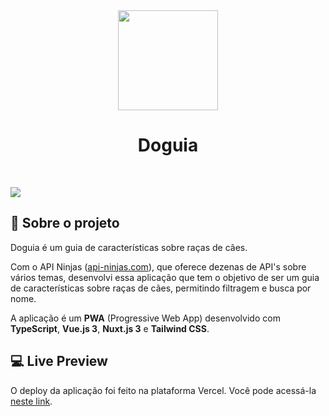 <div align="center">
  <img width="160" src="https://github.com/kadymosantana/doguia/assets/98963793/0605f0e0-e55e-4c0f-8b5f-b0c2a6bcd640"/>
  <h1>Doguia</h1>
</div>
<div>‎</div>

![](https://github.com/kadymosantana/doguia/assets/98963793/7130dcf9-83b9-48f0-a2da-f9e53b8d7f1d)

## 📖 Sobre o projeto
Doguia é um guia de características sobre raças de cães.

Com o API Ninjas ([api-ninjas.com](https://api-ninjas.com)), que oferece dezenas de API's sobre vários temas, desenvolvi essa aplicação que tem o objetivo de ser um guia de características sobre raças de cães, permitindo filtragem e busca por nome.

A aplicação é um **PWA** (Progressive Web App) desenvolvido com **TypeScript**, **Vue.js 3**, **Nuxt.js 3** e **Tailwind CSS**.

## 💻 Live Preview
O deploy da aplicação foi feito na plataforma Vercel. Você pode acessá-la [neste link](https://doguia.vercel.app).
